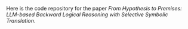Here is the code repository for the paper *From Hypothesis to Premises: LLM-based Backward Logical Reasoning with Selective Symbolic Translation*.
